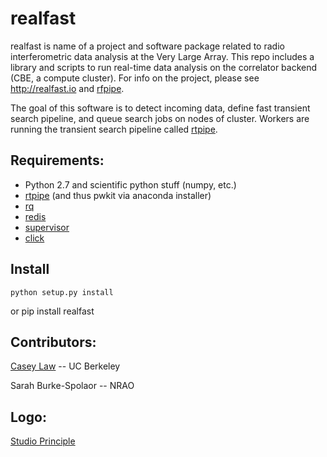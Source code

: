 # realfast

realfast is name of a project and software package related to radio interferometric data analysis at the Very Large Array. This repo includes a library and scripts to run real-time data analysis on the correlator backend (CBE, a compute cluster). For info on the project, please see http://realfast.io and [rfpipe](http://github.com/realfastvla/rfpipe).

The goal of this software is to detect incoming data, define fast transient search pipeline, and queue search jobs on nodes of cluster. Workers are running the transient search pipeline called [rtpipe](http://github.com/caseyjlaw/rtpipe).

Requirements:
---
* Python 2.7 and scientific python stuff (numpy, etc.)
* [rtpipe](http://github.com/caseyjlaw/rtpipe) (and thus pwkit via anaconda installer)
* [rq](http://python-rq.org)
* [redis](http://redis.io)
* [supervisor](http://supervisord.org)
* [click](http://click.pocoo.org/)

Install
---
    python setup.py install
or
    pip install realfast

Contributors:
---

[Casey Law](http://www.twitter.com/caseyjlaw) -- UC Berkeley

Sarah Burke-Spolaor -- NRAO

Logo:
---
[Studio Principle](https://www.studioprinciple.com)
